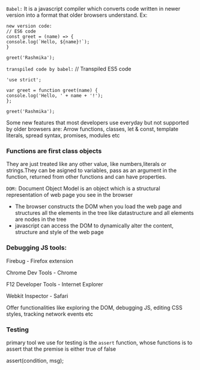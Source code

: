 `Babel:`
It is a javascript compiler which converts code written in newer version into a format that older browsers understand.
Ex:

```note
new version code:
// ES6 code
const greet = (name) => {
console.log(`Hello, ${name}!`);
}

greet('Rashmika');
```

`transpiled code by babel:`
// Transpiled ES5 code

```note
'use strict';

var greet = function greet(name) {
console.log('Hello, ' + name + '!');
};

greet('Rashmika');
```

Some new features that most developers use everyday but not supported by older browsers are: Arrow functions, classes, let &
const, template literals, spread syntax, promises, modules etc

### Functions are first class objects

They are just treated like any other value, like numbers,literals or strings.They can be asigned to variables, pass as an argument in the function, returned from other functions and can have properties.

`DOM:` Document Object Model is an object which is a structural representation of web page you see in the browser

- The browser constructs the DOM when you load the web page and structures all the elements in the tree like datastructure and
  all elements are nodes in the tree
- javascript can access the DOM to dynamically alter the content, structure and style of the web page

### Debugging JS tools:

Firebug - Firefox extension

Chrome Dev Tools - Chrome

F12 Developer Tools - Internet Explorer

Webkit Inspector - Safari

Offer functionalities like exploring the DOM, debugging JS, editing CSS styles, tracking network events etc

### Testing

primary tool we use for testing is the `assert` function, whose functions is to assert that the premise is either true of false

assert(condition, msg);
